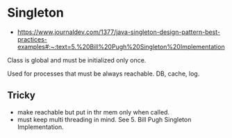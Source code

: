 # Singleton

* https://www.journaldev.com/1377/java-singleton-design-pattern-best-practices-examples#:~:text=5.%20Bill%20Pugh%20Singleton%20Implementation

Class is global and must be initialized only once.

Used for processes that must be always reachable. 
DB, cache, log. 

## Tricky 

* make reachable but put in thr mem only when called.
* must keep multi threading in mind. See 5. Bill Pugh Singleton Implementation. 
